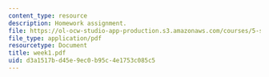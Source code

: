 ```yaml
---
content_type: resource
description: Homework assignment.
file: https://ol-ocw-studio-app-production.s3.amazonaws.com/courses/5-s16-advanced-kitchen-chemistry-spring-2002/d3a1517bd45e9ec0b95c4e1753c085c5_week1.pdf
file_type: application/pdf
resourcetype: Document
title: week1.pdf
uid: d3a1517b-d45e-9ec0-b95c-4e1753c085c5
---
```

